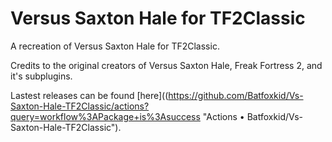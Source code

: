 # Versus Saxton Hale for TF2Classic

A recreation of Versus Saxton Hale for TF2Classic.

Credits to the original creators of Versus Saxton Hale, Freak Fortress 2, and it's subplugins.

Lastest releases can be found [here]((https://github.com/Batfoxkid/Vs-Saxton-Hale-TF2Classic/actions?query=workflow%3APackage+is%3Asuccess "Actions • Batfoxkid/Vs-Saxton-Hale-TF2Classic").